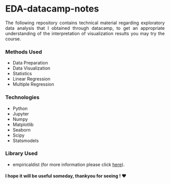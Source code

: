 # EDA-datacamp-notes
<p align="justify">
The following repository contains technical material regarding exploratory data analysis that I obtained through datacamp, to get an appropriate understanding of the interpretation of visualization results you may try the course.
</p>

### Methods Used
* Data Preparation
* Data Visualization
* Statistics
* Linear Regression
* Multiple Regression

### Technologies
* Python
* Jupyter
* Numpy
* Matplotlib
* Seaborn
* Scipy
* Statsmodels

### Library Used
* empiricaldist (for more information please click [here](https://pypi.org/project/empiricaldist/)).

#### I hope it will be useful someday, thankyou for seeing ! ❤️

